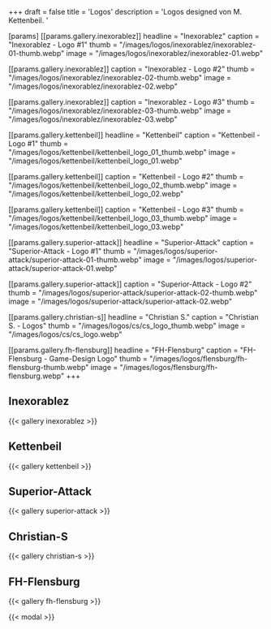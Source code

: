 +++
draft = false
title = 'Logos'
description = 'Logos designed von M. Kettenbeil. '

[params]
[[params.gallery.inexorablez]]
headline = "Inexorablez"
caption = "Inexorablez - Logo #1"
thumb = "/images/logos/inexorablez/inexorablez-01-thumb.webp"
image = "/images/logos/inexorablez/inexorablez-01.webp"

[[params.gallery.inexorablez]]
caption = "Inexorablez - Logo #2"
thumb = "/images/logos/inexorablez/inexorablez-02-thumb.webp"
image = "/images/logos/inexorablez/inexorablez-02.webp"

[[params.gallery.inexorablez]]
caption = "Inexorablez - Logo #3"
thumb = "/images/logos/inexorablez/inexorablez-03-thumb.webp"
image = "/images/logos/inexorablez/inexorablez-03.webp"



[[params.gallery.kettenbeil]]
headline = "Kettenbeil"
caption = "Kettenbeil - Logo #1"
thumb = "/images/logos/kettenbeil/kettenbeil_logo_01_thumb.webp"
image = "/images/logos/kettenbeil/kettenbeil_logo_01.webp"

[[params.gallery.kettenbeil]]
caption = "Kettenbeil - Logo #2"
thumb = "/images/logos/kettenbeil/kettenbeil_logo_02_thumb.webp"
image = "/images/logos/kettenbeil/kettenbeil_logo_02.webp"

[[params.gallery.kettenbeil]]
caption = "Kettenbeil - Logo #3"
thumb = "/images/logos/kettenbeil/kettenbeil_logo_03_thumb.webp"
image = "/images/logos/kettenbeil/kettenbeil_logo_03.webp"



[[params.gallery.superior-attack]]
headline = "Superior-Attack"
caption = "Superior-Attack - Logo #1"
thumb = "/images/logos/superior-attack/superior-attack-01-thumb.webp"
image = "/images/logos/superior-attack/superior-attack-01.webp"

[[params.gallery.superior-attack]]
caption = "Superior-Attack - Logo #2"
thumb = "/images/logos/superior-attack/superior-attack-02-thumb.webp"
image = "/images/logos/superior-attack/superior-attack-02.webp"



[[params.gallery.christian-s]]
headline = "Christian S."
caption = "Christian S. - Logos"
thumb = "/images/logos/cs/cs_logo_thumb.webp"
image = "/images/logos/cs/cs_logo.webp"



[[params.gallery.fh-flensburg]]
headline = "FH-Flensburg"
caption = "FH-Flensburg - Game-Design Logo"
thumb = "/images/logos/flensburg/fh-flensburg-thumb.webp"
image = "/images/logos/flensburg/fh-flensburg.webp"
+++


## Inexorablez
{{< gallery inexorablez >}}


## Kettenbeil
{{< gallery kettenbeil >}}


## Superior-Attack
{{< gallery superior-attack >}}


## Christian-S
{{< gallery christian-s >}}


## FH-Flensburg
{{< gallery fh-flensburg >}}

{{< modal >}}